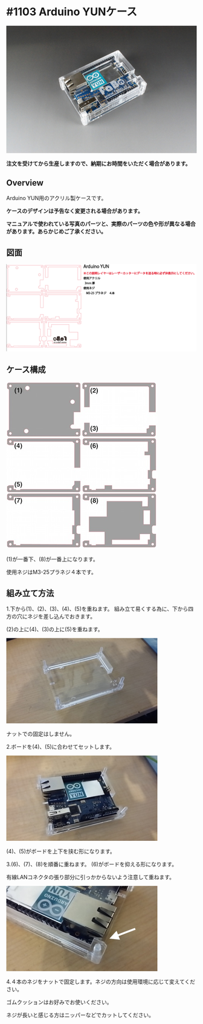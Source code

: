 # #1103 Arduino YUNケース

![](./img/1103_case_arduino_yun.jpg)
<!--COLORME-->

**注文を受けてから生産しますので、納期にお時間をいただく場合があります。**

## Overview
Arduino YUN用のアクリル製ケースです。

**ケースのデザインは予告なく変更される場合があります。**

**マニュアルで使われている写真のパーツと、実際のパーツの色や形が異なる場合があります。あらかじめご了承ください。**

## 図面

![](./img/1103_case_arduino_yun_cad.png)

## ケース構成

![](./img/arduino_yun00.jpg)

(1)が一番下、(8)が一番上になります。

使用ネジはM3-25プラネジ４本です。

## 組み立て方法
1.下から(1)、(2)、(3)、(4)、(5)を重ねます。
組み立て易くする為に、下から四方の穴にネジを差し込んでおきます。

(2)の上に(4)、(3)の上に(5)を重ねます。

![](./img/arduino_yun_01.jpg)

ナットでの固定はしません。

2.ボードを(4)、(5)に合わせてセットします。

![](./img/arduino_yun_02.jpg)

(4)、(5)がボードを上下を挟む形になります。

3.(6)、(7)、(8)を順番に重ねます。
(6)がボードを抑える形になります。

有線LANコネクタの張り部分に引っかからないよう注意して重ねます。

![](./img/arduino_yun_03.jpg)

4.４本のネジをナットで固定します。ネジの方向は使用環境に応じて変えてください。

ゴムクッションはお好みでお使いください。

ネジが長いと感じる方はニッパーなどでカットしてください。
